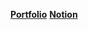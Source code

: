 
**[Portfolio](https://itmakesmesoft.github.io)**    **[Notion](https://itmakesmesoft.notion.site/itmakesmesoft/Programming-1002fb9111264d5fbbd474db1fed1181)**

